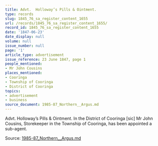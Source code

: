 ```yaml
---
title: Advt.  Holloway’s Pills & Ointment.
type: records
slug: 1845_76_sa_register_content_1655
url: /records/1845_76_sa_register_content_1655/
record_id: 1845_76_sa_register_content_1655
date: '1847-06-23'
date_display: null
volume: null
issue_number: null
page: '1'
article_type: advertisement
issue_reference: 23 June 1847, page 1
people_mentioned:
- Mr John Cousins
places_mentioned:
- Cooringa
- Township of Cooringa
- District of Cooringa
topics:
- advertisement
- business
source_document: 1985-87_Northern__Argus.md
---
```


Advt.  Holloway’s Pills & Ointment.  In the District of Cooringa [sic] Mr John Cousins, Storekeeper in the Township of Cooringa, has been appointed a sub-agent.

Source: [1985-87_Northern__Argus.md](/downloads/markdown/1985-87_Northern__Argus.md)

